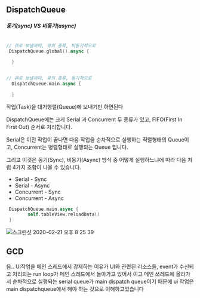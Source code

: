 ## DispatchQueue



##### 동기(sync) VS 비동기(async)

 ~~~swift

// 큐로 보낼꺼야, 큐의 종류, 비동기적으로
  DispatchQueue.global().async {

   }


// 큐로 보낼꺼야, 큐의 종류, 동기적으로
   DispatchQueue.main.async {

   }

 ~~~

 

작업(Task)을 대기행렬(Queue)에 보내기만 하면된다



DispatchQueue에는 크게 Serial 과 Concurrent 두 종류가 있고, FIFO(First In First Out) 순서로 처리합니다.

Serial은 이전 작업이 끝나면 다음 작업을 순차적으로 실행하는 직렬형태의 Queue이고, Concurrent는 병렬형태로 실행되는 Queue 입니다.



그리고 이것은 동기(Sync), 비동기(Async) 방식 중 어떻게 실행하느냐에 따라 다음 처럼 4가지 조합이 나올 수 있습니다.

- Serial - Sync
- Serial - Async
- Concurrent - Sync
- Concurrent - Async



~~~swift
 DispatchQueue.main.async {
        self.tableView.reloadData()
 }
~~~



![스크린샷 2020-02-21 오후 8 25 39](https://user-images.githubusercontent.com/47776915/75030915-7fb5fb00-54e8-11ea-878a-6c87647e981a.png)



## GCD

음.. UI작업을 메인 스레드에서 강제하는 이유가 UI와 관련된 리소스들, event가 수신되고 처리되는 run loop가 메인 스레드에서 돌아가고 있어서 이고 
메인 쓰레드에 올라가서 순차적으로 실행되는 serial queue가 main dispatch queue이기 때문에 ui 작업은 main dispatchqueue에서 해야 하는 것으로 이해하고있습니다
